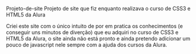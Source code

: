Projeto-de-site
Projeto de site que fiz enquanto realizava o curso de CSS3 e HTML5 da Alura

  Criei este site com o único intuito de por em pratica os conhecimentos (e conseguir uns minutos de diverção) que eu adquiri  no curso de CSS3 e HTML5 da Alura, o site ainda não está pronto e ainda pretendo adicionar um pouco de javascript nele sempre com a ajuda dos cursos da Alura.
